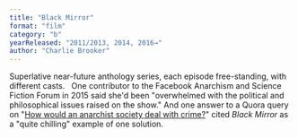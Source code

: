 ```yaml
---
title: "Black Mirror"
format: "film"
category: "b"
yearReleased: "2011/2013, 2014, 2016→"
author: "Charlie Brooker"
---
```

Superlative near-future anthology series, each episode  free-standing, with different casts.
 
One contributor to the Facebook Anarchism and Science  Fiction Forum in 2015 said she'd been "overwhelmed with the political and  philosophical issues raised on the show." And one answer to a Quora query on "<a href="https://www.quora.com/How-would-an-anarchist-society-deal-with-crime?share=1">How  would an anarchist society deal with crime?</a>" cited <em>Black Mirror</em> as a  "quite chilling" example of one solution.
